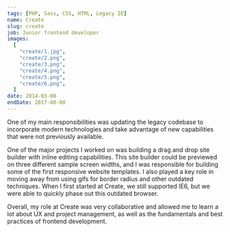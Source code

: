 ```yaml
---
tags: [PHP, Sass, CSS, HTML, Legacy IE]
name: Create
slug: create
job: Junior frontend developer
images:
  [
    "create/1.jpg",
    "create/2.png",
    "create/3.png",
    "create/4.png",
    "create/5.png",
    "create/6.png",
  ]
date: 2014-03-00
endDate: 2017-08-00
---
```


One of my main responsibilities was updating the legacy codebase to incorporate modern technologies and take advantage of new capabilities that were not previously available.

One of the major projects I worked on was building a drag and drop site builder with inline editing capabilities. This site builder could be previewed on three different sample screen widths, and I was responsible for building some of the first responsive website templates. I also played a key role in moving away from using gifs for border radius and other outdated techniques. When I first started at Create, we still supported IE6, but we were able to quickly phase out this outdated browser.

Overall, my role at Create was very collaborative and allowed me to learn a lot about UX and project management, as well as the fundamentals and best practices of frontend development.

